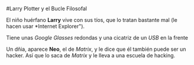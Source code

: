 #Larry Plotter y el Bucle Filosofal

El niño huérfano **Larry** vive con sus tíos, que lo tratan bastante mal
(le hacen usar *Internet Explorer").

Tiene unas *Google Glasses* redondas y una cicatriz de un *USB* en la frente

Un dñia, aparece **Neo**, el de *Matrix*, y le dice que él también puede ser un hacker.
Así que lo saca de *Matrix* y le lleva a una escuela de hacking.

